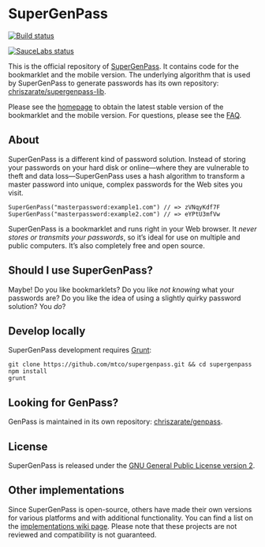 # SuperGenPass

[![Build status][build-status]][travis-ci]

[![SauceLabs status][saucelabs-status]][saucelabs]

This is the official repository of [SuperGenPass][sgp]. It contains code for the
bookmarklet and the mobile version. The underlying algorithm that is used by
SuperGenPass to generate passwords has its own repository:
[chriszarate/supergenpass-lib][sgp-lib].

Please see the [homepage][sgp] to obtain the latest stable version of the
bookmarklet and the mobile version. For questions, please see the [FAQ][faq].

## About

SuperGenPass is a different kind of password solution. Instead of storing your
passwords on your hard disk or online—where they are vulnerable to theft and
data loss—SuperGenPass uses a hash algorithm to transform a master password
into unique, complex passwords for the Web sites you visit.

```
SuperGenPass("masterpassword:example1.com") // => zVNqyKdf7F
SuperGenPass("masterpassword:example2.com") // => eYPtU3mfVw
```

SuperGenPass is a bookmarklet and runs right in your Web browser. It *never
stores or transmits your passwords*, so it’s ideal for use on multiple and
public computers. It’s also completely free and open source.

## Should I use SuperGenPass?

Maybe! Do you like bookmarklets? Do you like *not knowing* what your passwords
are? Do you like the idea of using a slightly quirky password solution? You
*do*?

## Develop locally

SuperGenPass development requires [Grunt][grunt]:

```shell
git clone https://github.com/mtco/supergenpass.git && cd supergenpass
npm install
grunt
```

## Looking for GenPass?

GenPass is maintained in its own repository: [chriszarate/genpass][gp].


## License

SuperGenPass is released under the [GNU General Public License version 2][gplv2].


## Other implementations

Since SuperGenPass is open-source, others have made their own versions for
various platforms and with additional functionality. You can find a list on the
[implementations wiki page][implementations]. Please note that these projects
are not reviewed and compatibility is not guaranteed.


[sgp]: http://supergenpass.com
[sgp-lib]: https://github.com/chriszarate/supergenpass-lib
[build-status]: https://travis-ci.org/chriszarate/supergenpass.svg?branch=master
[travis-ci]: https://travis-ci.org/chriszarate/supergenpass
[saucelabs-status]: https://saucelabs.com/browser-matrix/supergenpass.svg
[saucelabs]: https://saucelabs.com/u/supergenpass
[faq]: https://github.com/chriszarate/supergenpass/wiki/FAQ
[grunt]: https://gruntjs.com
[gp]: https://github.com/chriszarate/genpass
[gplv2]: https://www.gnu.org/licenses/gpl-2.0.html
[implementations]: https://github.com/chriszarate/supergenpass/wiki/Implementations
